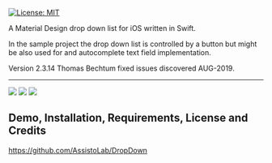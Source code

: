 [![License: MIT](http://img.shields.io/badge/license-MIT-70a1fb.svg?style=flat)](https://github.com/AssistoLab/DropDown/blob/master/README.md)

A Material Design drop down list for iOS written in Swift.

In the sample project the drop down list is controlled by a button but might be also used for and autocomplete text field implementation.

Version 2.3.14 Thomas Bechtum fixed issues discovered AUG-2019.
***

[![](Screenshots/1.png)](Screenshots/1.png)
[![](Screenshots/2.png)](Screenshots/2.png)
[![](Screenshots/3.png)](Screenshots/3.png)

## Demo, Installation, Requirements, License and Credits

https://github.com/AssistoLab/DropDown
